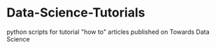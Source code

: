 # Data-Science-Tutorials
python scripts for tutorial "how to" articles published on Towards Data Science
